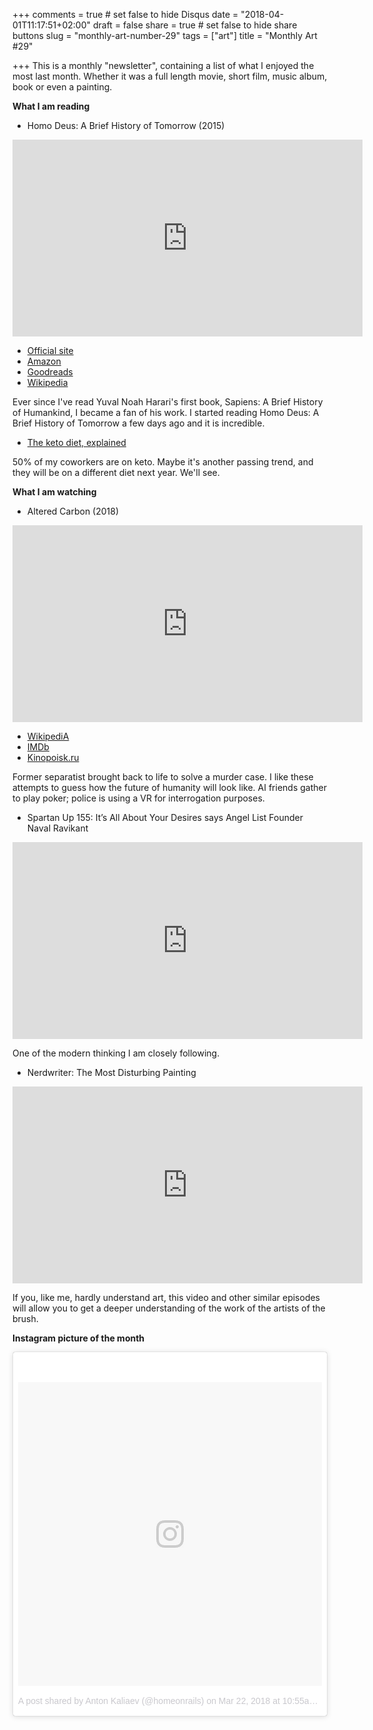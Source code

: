 +++
comments = true	# set false to hide Disqus
date = "2018-04-01T11:17:51+02:00"
draft = false
share = true	# set false to hide share buttons
slug = "monthly-art-number-29"
tags = ["art"]
title = "Monthly Art #29"

+++
This is a monthly "newsletter", containing a list of what I enjoyed the most
last month. Whether it was a full length movie, short film, music album, book
or even a painting.

<!--more-->

**What I am reading**

* Homo Deus: A Brief History of Tomorrow (2015)

<iframe width="560" height="315" src="https://www.youtube-nocookie.com/embed/93N2MH7PE6k?rel=0" frameborder="0" allow="autoplay; encrypted-media" allowfullscreen></iframe>

* [Official site](http://www.ynharari.com/book/homo-deus/)
* [Amazon](https://www.amazon.com/Homo-Deus-Brief-History-Tomorrow/dp/0062464310)
* [Goodreads](https://www.goodreads.com/book/show/31138556-homo-deus)
* [Wikipedia](https://en.wikipedia.org/wiki/Homo_Deus:_A_Brief_History_of_Tomorrow)

Ever since I've read Yuval Noah Harari's first book, Sapiens: A Brief History
of Humankind, I became a fan of his work. I started reading Homo Deus: A Brief
History of Tomorrow a few days ago and it is incredible.

* [The keto diet, explained](https://www.vox.com/science-and-health/2018/2/21/16965122/keto-diet-reset)

50% of my coworkers are on keto. Maybe it's another passing trend, and they
will be on a different diet next year. We'll see.

**What I am watching**

* Altered Carbon (2018)

<iframe width="560" height="315" src="https://www.youtube-nocookie.com/embed/dhFM8akm9a4?rel=0" frameborder="0" allow="autoplay; encrypted-media" allowfullscreen></iframe>

* [WikipediA](https://en.wikipedia.org/wiki/Altered_Carbon_(TV_series))
* [IMDb](https://www.imdb.com/title/tt2261227/)
* [Kinopoisk.ru](https://www.kinopoisk.ru/film/vidoizmenennyy-uglerod-2018-669089/)

Former separatist brought back to life to solve a murder case. I like these
attempts to guess how the future of humanity will look like. AI friends gather
to play poker; police is using a VR for interrogation purposes.

* Spartan Up 155: It’s All About Your Desires says Angel List Founder Naval Ravikant

<iframe width="560" height="315" src="https://www.youtube-nocookie.com/embed/X7tnoR6a-8A?rel=0" frameborder="0" allow="autoplay; encrypted-media" allowfullscreen></iframe>

One of the modern thinking I am closely following.

* Nerdwriter: The Most Disturbing Painting

<iframe width="560" height="315" src="https://www.youtube-nocookie.com/embed/g15-lvmIrcg" frameborder="0" allow="autoplay; encrypted-media" allowfullscreen></iframe>

If you, like me, hardly understand art, this video and other similar episodes
will allow you to get a deeper understanding of the work of the artists of the
brush.

**Instagram picture of the month**

<blockquote class="instagram-media" data-instgrm-permalink="https://www.instagram.com/p/BgongEBgvp3/" data-instgrm-version="8" style=" background:#FFF; border:0; border-radius:3px; box-shadow:0 0 1px 0 rgba(0,0,0,0.5),0 1px 10px 0 rgba(0,0,0,0.15); margin: 1px; max-width:658px; padding:0; width:99.375%; width:-webkit-calc(100% - 2px); width:calc(100% - 2px);"><div style="padding:8px;"> <div style=" background:#F8F8F8; line-height:0; margin-top:40px; padding:50.0% 0; text-align:center; width:100%;"> <div style=" background:url(data:image/png;base64,iVBORw0KGgoAAAANSUhEUgAAACwAAAAsCAMAAAApWqozAAAABGdBTUEAALGPC/xhBQAAAAFzUkdCAK7OHOkAAAAMUExURczMzPf399fX1+bm5mzY9AMAAADiSURBVDjLvZXbEsMgCES5/P8/t9FuRVCRmU73JWlzosgSIIZURCjo/ad+EQJJB4Hv8BFt+IDpQoCx1wjOSBFhh2XssxEIYn3ulI/6MNReE07UIWJEv8UEOWDS88LY97kqyTliJKKtuYBbruAyVh5wOHiXmpi5we58Ek028czwyuQdLKPG1Bkb4NnM+VeAnfHqn1k4+GPT6uGQcvu2h2OVuIf/gWUFyy8OWEpdyZSa3aVCqpVoVvzZZ2VTnn2wU8qzVjDDetO90GSy9mVLqtgYSy231MxrY6I2gGqjrTY0L8fxCxfCBbhWrsYYAAAAAElFTkSuQmCC); display:block; height:44px; margin:0 auto -44px; position:relative; top:-22px; width:44px;"></div></div><p style=" color:#c9c8cd; font-family:Arial,sans-serif; font-size:14px; line-height:17px; margin-bottom:0; margin-top:8px; overflow:hidden; padding:8px 0 7px; text-align:center; text-overflow:ellipsis; white-space:nowrap;"><a href="https://www.instagram.com/p/BgongEBgvp3/" style=" color:#c9c8cd; font-family:Arial,sans-serif; font-size:14px; font-style:normal; font-weight:normal; line-height:17px; text-decoration:none;" target="_blank">A post shared by Anton Kaliaev (@homeonrails)</a> on <time style=" font-family:Arial,sans-serif; font-size:14px; line-height:17px;" datetime="2018-03-22T17:55:39+00:00">Mar 22, 2018 at 10:55am PDT</time></p></div></blockquote> <script async defer src="//www.instagram.com/embed.js"></script>
